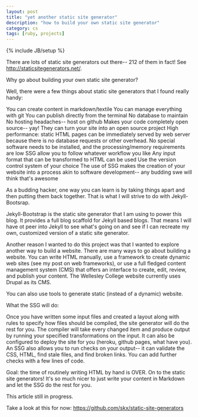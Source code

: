 ```yaml
---
layout: post
title: "yet another static site generator"
description: "how to build your own static site generator"
category: cs
tags: [ruby, projects]
---
```

{% include JB/setup %}

There are lots of static site generators out there-- 212 of them in fact! See http://staticsitegenerators.net/.

Why go about building your own static site generator?

Well, there were a few things about static site generators that I found really handy:

You can create content in markdown/textile
You can manage everything with git
You can publish directly from the terminal
No database to maintain
No hosting headaches-- host on github
Makes your code completely open source-- yay!
They can turn your site into an open source project 
High performance: static HTML pages can be immediately served by web server because there is no database requests or other overhead. 
No special software needs to be installed, and the processing/memory requirements are low 
SSG allow you to follow whatever workflow you like
Any input format that can be transformed to HTML can be used
Use the version control system of your choice
The use of SSG makes the creation of your website into a process akin to software development-- any budding swe will think that's awesome


As a budding hacker, one way you can learn is by taking things apart and then putting them back together. That is what I will strive to do with Jekyll-Bootsrap.

Jekyll-Bootstrap is the static site generator that I am using to power this blog. It provides a full blog scaffold for Jekyll based blogs. That means I will have ot peer into Jekyll to see what's going on and see if I can recreate my own, customized version of a static site generator. 

Another reason I wanted to do this project was that I wanted to explore another way to build a website. There are many ways to go about building a website. You can write HTML manually, use a framework to create dynamic web sites (see my post on web frameworks), or use a full fledged content management system (CMS) that offers an interface to create, edit, review, and publish your content. The Wellesley College website currently uses Drupal as its CMS.

You can also use tools to generate static (instead of a dynamic) website. 

What the SSG will do:

Once you have written some input files and created a layout along with rules to specify how files should be compiled, the site generator will do the rest for you. The compiler will take every changed item and produce output by running your specified transformations on the input. It can also be configured to deploy the site for you (heroku, github pages, what have you). An SSG also allows you to run checks on your output-- it can validate the CSS, HTML, find stale files, and find broken links. You can add further checks with a few lines of code. 

Goal: the time of routinely writing HTML by hand is OVER. On to the static site generators! It's so much nicer to just write your content in Markdown and let the SSG do the rest for you.

This article still in progress.

Take a look at this for now: https://github.com/skx/static-site-generators




